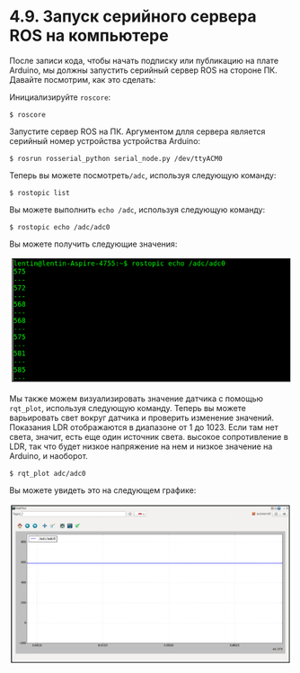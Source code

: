 # 4.9. Запуск серийного сервера ROS на компьютере

После записи кода, чтобы начать подписку или публикацию на плате Arduino, мы должны запустить серийный сервер ROS на стороне ПК. Давайте посмотрим, как это сделать:

Инициализируйте `roscore`:

```text
$ roscore
```

Запустите сервер ROS на ПК. Аргументом длля сервера является серийный номер устройства устройства Arduino:

```text
$ rosrun rosserial_python serial_node.py /dev/ttyACM0
```

Теперь вы можете посмотреть`/adc`, используя следующую команду:

```text
$ rostopic list
```

Вы можете выполнить `echo /adc`, используя следующую команду:

```text
$ rostopic echo /adc/adc0
```

Вы можете получить следующие значения:

![](../.gitbook/assets/image%20%2819%29.png)

Мы также можем визуализировать значение датчика с помощью `rqt_plot`, используя следующую команду. Теперь вы можете варьировать свет вокруг датчика и проверить изменение значений. Показания LDR отображаются в диапазоне от 1 до 1023. Если там нет света, значит, есть еще один источник света. высокое сопротивление в LDR, так что будет низкое напряжение на нем и низкое значение на Arduino, и наоборот.

```text
$ rqt_plot adc/adc0
```

Вы можете увидеть это на следующем графике:

![](../.gitbook/assets/image%20%2810%29.png)



